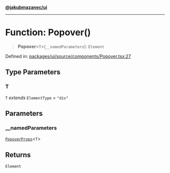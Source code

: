 [**@jakubmazanec/ui**](../README.md)

---

# Function: Popover()

> **Popover**\<`T`\>(`__namedParameters`): `Element`

Defined in:
[packages/ui/source/components/Popover.tsx:27](https://github.com/jakubmazanec/tools/blob/c36a857a499e2c0c4f38fc4405cb987b357adf10/packages/ui/source/components/Popover.tsx#L27)

## Type Parameters

### T

`T` _extends_ `ElementType` = `"div"`

## Parameters

### \_\_namedParameters

[`PopoverProps`](../type-aliases/PopoverProps.md)\<`T`\>

## Returns

`Element`
